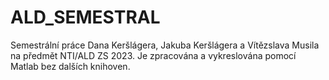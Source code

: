 # ALD_SEMESTRAL
Semestrální práce Dana Keršlágera, Jakuba Keršlágera a Vítězslava Musila na předmět NTI/ALD ZS 2023. Je zpracována a vykreslována pomocí Matlab bez dalších knihoven. 
